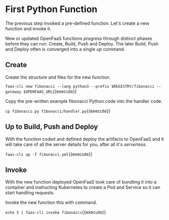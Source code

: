 # First Python Function #

The previous step invoked a pre-defined function. Let's create a new function and invoke it.

New or updated OpenFaaS functions progress through distinct phases before they can run: Create, Build, Push and Deploy. The later Build, Push and Deploy often is converged into a single _up_ command.

## Create ##

Create the structure and files for the new function.

`faas-cli new fibonacci --lang python3 --prefix $REGISTRY/fibonacci --gateway $OPENFAAS_URL`{{execute}}

Copy the pre-written example fibonacci Python code into the handler code.

`cp fibonacci.py fibonacci/handler.py`{{execute}}

## Up to Build, Push and Deploy ##

With the function coded and defined deploy the artifacts to OpenFaaS and it will take care of all the server details for you, after all it's _serverless_.

`faas-cli up -f fibonacci.yml`{{execute}}

## Invoke ##

With the new function deployed OpenFaaS took care of bundling it into a container and instructing Kubernetes to create a Pod and Service so it can start handling requests.

Invoke the new function this with command.

`echo 5 | faas-cli invoke fibonacci`{{execute}}
